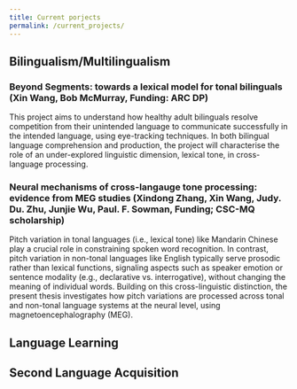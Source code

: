 ```yaml
---
title: Current porjects
permalink: /current_projects/
---
```


## Bilingualism/Multilingualism
### Beyond Segments: towards a lexical model for tonal bilinguals (Xin Wang, Bob McMurray, Funding: ARC DP)
This project aims to understand how healthy adult bilinguals resolve competition from their unintended language to communicate successfully in the intended language, using eye-tracking techniques. In both bilingual language comprehension and production, the project will characterise the role of an under-explored linguistic dimension, lexical tone, in cross-language processing. 

### Neural mechanisms of cross-langauge tone processing: evidence from MEG studies (Xindong Zhang, Xin Wang, Judy. Du. Zhu, Junjie Wu, Paul. F. Sowman, Funding; CSC-MQ scholarship)
Pitch variation in tonal languages (i.e., lexical tone) like Mandarin Chinese play a crucial role in constraining spoken word recognition. In contrast, pitch variation in non-tonal languages like English typically serve prosodic rather than lexical functions, signaling aspects such as speaker emotion or sentence modality (e.g., declarative vs. interrogative), without changing the meaning of individual words. Building on this cross-linguistic distinction, the present thesis investigates how pitch variations are processed across tonal and non-tonal language systems at the neural level, using magnetoencephalography (MEG).

## Language Learning

## Second Language Acquisition

